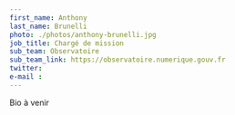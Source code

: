 ```yaml
---
first_name: Anthony
last_name: Brunelli
photo: ./photos/anthony-brunelli.jpg
job_title: Chargé de mission
sub_team: Observatoire
sub_team_link: https://observatoire.numerique.gouv.fr
twitter:
e-mail :
---
```


Bio à venir
